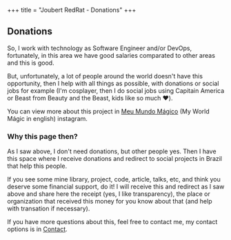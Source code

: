 +++
title = "Joubert RedRat - Donations"
+++

## Donations

So, I work with technology as Software Engineer and/or DevOps, fortunately, in this area we have good salaries comparated to other areas and this is good.

But, unfortunately, a lot of people around the world doesn't have this opportunity, then I help with all things as possible, with donations or social jobs for example (I'm cosplayer, then I do social jobs using Capitain America or Beast from Beauty and the Beast, kids like so much ❤️).

You can view more about this project in [Meu Mundo Mágico](https://www.instagram.com/meumundomagicomg/) (My World Mágic in english) instagram.

### Why this page then?

As I saw above, I don't need donations, but other people yes. Then I have this space where I receive donations and redirect to social projects in Brazil that help this people.

If you see some mine library, project, code, article, talks, etc, and think you deserve some financial support, do it! I will receive this and redirect as I saw above and share here the receipt (yes, I like transparency), the place or organization that received this money for you know about that (and help with transation if necessary).

If you have more questions about this, feel free to contact me, my contact options is in [Contact](/contact).
